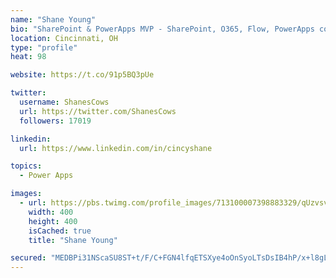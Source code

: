 ```yaml
---
name: "Shane Young"
bio: "SharePoint & PowerApps MVP - SharePoint, O365, Flow, PowerApps consulting? @PowerApps911 | Pure Snark? You found it."
location: Cincinnati, OH
type: "profile"
heat: 98

website: https://t.co/91p5BQ3pUe

twitter:
  username: ShanesCows
  url: https://twitter.com/ShanesCows
  followers: 17019

linkedin:
  url: https://www.linkedin.com/in/cincyshane

topics:
  - Power Apps

images:
  - url: https://pbs.twimg.com/profile_images/713100007398883329/qUzvsvQ3_400x400.jpg
    width: 400
    height: 400
    isCached: true
    title: "Shane Young"

secured: "MEDBPi31NScaSU8ST+t/F/C+FGN4lfqETSXye4oOnSyoLTsDsIB4hP/x+l8gLAsCKZrh7QRBoQGb9WfaiEjExJowPHIZzWtWmNzIJkcMLI/pP9Xxu/jqJ1OLuIvPbKA/EwQ2u+2ACMbtwpmm9zAXwXmoM3oxQ4oRxuQRJ1unuXFA8m2LuUFa01/ZiSupF5gLyxletDTdX4DwjoC7JKTHTVG3myCfw6PLXYnXisCruPEeLdqbPbv0Bwopfv4g5+p8NyfzbPkSDRMBbpxf8LcWE1C1VJKZpZ0+rQof/iR1J3lPtuwpqC8Zs+XdO9ubo+9KofzDEaxg3mG0SXocmhhJ95e95OUuSzPYRwU71B8nZaUdcpDg/Sb36ZBmhBh+Pq37Q2HIPgPn005KF3tP8GnWc6ArU3cJMGb5SATvCbB4pZk=;b/GjDZu4MRf/Byjvcn4J/A=="
---
```



